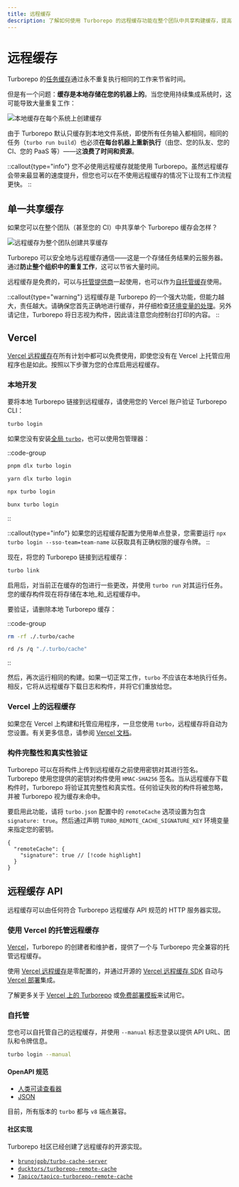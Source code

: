 ```yaml
---
title: 远程缓存
description: 了解如何使用 Turborepo 的远程缓存功能在整个团队中共享构建缓存，提高开发效率。
---
```


# 远程缓存

Turborepo 的[任务缓存](/docs/crafting-your-repository/caching)通过永不重复执行相同的工作来节省时间。

但是有一个问题：**缓存是本地存储在您的机器上的**。当您使用持续集成系统时，这可能导致大量重复工作：

![本地缓存在每个系统上创建缓存](/images/docs/local-caching-light.png)

由于 Turborepo 默认只缓存到本地文件系统，即使所有任务输入都相同，相同的任务（`turbo run build`）也必须**在每台机器上重新执行**（由您、您的队友、您的 CI、您的 PaaS 等）——这**浪费了时间和资源**。

::callout{type="info"}
您不必使用远程缓存就能使用 Turborepo。虽然远程缓存会带来最显著的速度提升，但您也可以在不使用远程缓存的情况下让现有工作流程更快。
::

## 单一共享缓存

如果您可以在整个团队（甚至您的 CI）中共享单个 Turborepo 缓存会怎样？

![远程缓存为整个团队创建共享缓存](/images/docs/remote-caching-light.png)

Turborepo 可以安全地与远程缓存通信——这是一个存储任务结果的云服务器。通过**防止整个组织中的重复工作**，这可以节省大量时间。

远程缓存是免费的，可以与[托管提供商](https://turborepo.com/docs/core-concepts/remote-caching#managed-remote-cache-with-vercel)一起使用，也可以作为[自托管缓存](https://turborepo.com/docs/core-concepts/remote-caching#self-hosting)使用。

::callout{type="warning"}
远程缓存是 Turborepo 的一个强大功能，但能力越大，责任越大。请确保您首先正确地进行缓存，并仔细检查[环境变量的处理](/docs/crafting-your-repository/using-environment-variables)。另外请记住，Turborepo 将日志视为构件，因此请注意您向控制台打印的内容。
::

## Vercel

[Vercel 远程缓存](https://vercel.com/docs/monorepos/remote-caching)在所有计划中都可以免费使用，即使您没有在 Vercel 上托管应用程序也是如此。按照以下步骤为您的仓库启用远程缓存。

### 本地开发

要将本地 Turborepo 链接到远程缓存，请使用您的 Vercel 账户验证 Turborepo CLI：

```bash title="Terminal"
turbo login
```

如果您没有安装[全局 `turbo`](/docs/getting-started/installation#global-installation)，也可以使用包管理器：

::code-group

```bash [pnpm]
pnpm dlx turbo login
```

```bash [yarn]
yarn dlx turbo login
```

```bash [npm]
npx turbo login
```

```bash [bun (Beta)]
bunx turbo login
```

::

::callout{type="info"}
如果您的远程缓存配置为使用单点登录，您需要运行 `npx turbo login --sso-team=team-name` 以获取具有正确权限的缓存令牌。
::

现在，将您的 Turborepo 链接到远程缓存：

```bash title="Terminal"
turbo link
```

启用后，对当前正在缓存的包进行一些更改，并使用 `turbo run` 对其运行任务。您的缓存构件现在将存储在本地_和_远程缓存中。

要验证，请删除本地 Turborepo 缓存：

::code-group

```bash [macOS/Linux]
rm -rf ./.turbo/cache
```

```bash [Windows]
rd /s /q "./.turbo/cache"
```

::

然后，再次运行相同的构建。如果一切正常工作，`turbo` 不应该在本地执行任务。相反，它将从远程缓存下载日志和构件，并将它们重放给您。

### Vercel 上的远程缓存

如果您在 Vercel 上构建和托管应用程序，一旦您使用 `turbo`，远程缓存将自动为您设置。有关更多信息，请参阅 [Vercel 文档](https://vercel.com/docs/concepts/monorepos/remote-caching?utm_source=turborepo.com&utm_medium=referral&utm_campaign=docs-link)。

### 构件完整性和真实性验证

Turborepo 可以在将构件上传到远程缓存之前使用密钥对其进行签名。Turborepo 使用您提供的密钥对构件使用 `HMAC-SHA256` 签名。当从远程缓存下载构件时，Turborepo 将验证其完整性和真实性。任何验证失败的构件将被忽略，并被 Turborepo 视为缓存未命中。

要启用此功能，请将 `turbo.json` 配置中的 `remoteCache` 选项设置为包含 `signature: true`。然后通过声明 `TURBO_REMOTE_CACHE_SIGNATURE_KEY` 环境变量来指定您的密钥。

```jsonc title="./turbo.json"
{
  "remoteCache": {
    "signature": true // [!code highlight]
  }
}
```

## 远程缓存 API

远程缓存可以由任何符合 Turborepo 远程缓存 API 规范的 HTTP 服务器实现。

### 使用 Vercel 的托管远程缓存

[Vercel](https://vercel.com)，Turborepo 的创建者和维护者，提供了一个与 Turborepo 完全兼容的托管远程缓存。

使用 [Vercel 远程缓存](https://vercel.com/docs/monorepos/remote-caching)是零配置的，并通过开源的 [Vercel 远程缓存 SDK](https://github.com/vercel/remote-cache) 自动与 [Vercel 部署](https://vercel.com/docs/deployments/overview)集成。

了解更多关于 [Vercel 上的 Turborepo](https://vercel.com/docs/monorepos/turborepo) 或[免费部署模板](https://vercel.com/templates?search=turborepo)来试用它。

### 自托管

您也可以自托管自己的远程缓存，并使用 `--manual` 标志登录以提供 API URL、团队和令牌信息。

```bash title="Terminal"
turbo login --manual
```

#### OpenAPI 规范

- [人类可读查看器](/docs/openapi)
- [JSON](/api/remote-cache-spec)

目前，所有版本的 `turbo` 都与 `v8` 端点兼容。

#### 社区实现

Turborepo 社区已经创建了远程缓存的开源实现。

- [`brunojppb/turbo-cache-server`](https://github.com/brunojppb/turbo-cache-server)
- [`ducktors/turborepo-remote-cache`](https://github.com/ducktors/turborepo-remote-cache)
- [`Tapico/tapico-turborepo-remote-cache`](https://github.com/Tapico/tapico-turborepo-remote-cache)
